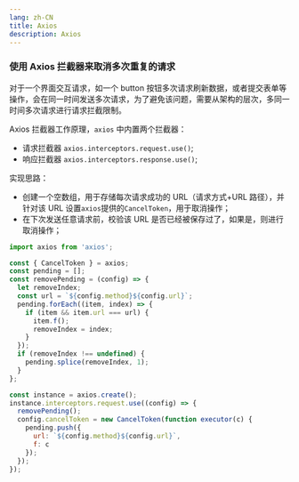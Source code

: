 ```yaml
---
lang: zh-CN
title: Axios
description: Axios
---
```


### 使用 Axios 拦截器来取消多次重复的请求

对于一个界面交互请求，如一个 button 按钮多次请求刷新数据，或者提交表单等操作，会在同一时间发送多次请求，为了避免该问题，需要从架构的层次，多同一时间多次请求进行请求拦截限制。

Axios 拦截器工作原理，`axios` 中内置两个拦截器：

- 请求拦截器 `axios.interceptors.request.use()`;
- 响应拦截器 `axios.interceptors.response.use()`;

<!-- ![img](./Axios/1595616-20190728145040109-427538891.png) -->

实现思路：

- 创建一个空数组，用于存储每次请求成功的 URL（请求方式+URL 路径），并针对该 URL 设置`axios`提供的`CancelToken`，用于取消操作；
- 在下次发送任意请求前，校验该 URL 是否已经被保存过了，如果是，则进行取消操作；

```javascript
import axios from 'axios';

const { CancelToken } = axios;
const pending = [];
const removePending = (config) => {
  let removeIndex;
  const url = `${config.method}${config.url}`;
  pending.forEach((item, index) => {
    if (item && item.url === url) {
      item.f();
      removeIndex = index;
    }
  });
  if (removeIndex !== undefined) {
    pending.splice(removeIndex, 1);
  }
};

const instance = axios.create();
instance.interceptors.request.use((config) => {
  removePending();
  config.cancelToken = new CancelToken(function executor(c) {
    pending.push({
      url: `${config.method}${config.url}`,
      f: c
    });
  });
});
```
